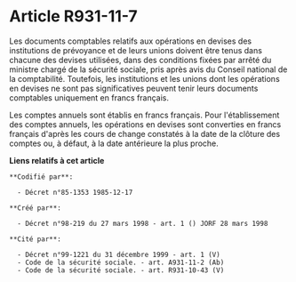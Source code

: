# Article R931-11-7

Les documents comptables relatifs aux opérations en devises des institutions de prévoyance et de leurs unions doivent être
tenus dans chacune des devises utilisées, dans des conditions fixées par arrêté du ministre chargé de la sécurité sociale,
pris après avis du Conseil national de la comptabilité. Toutefois, les institutions et les unions dont les opérations en
devises ne sont pas significatives peuvent tenir leurs documents comptables uniquement en francs français.

Les comptes annuels sont établis en francs français. Pour l'établissement des comptes annuels, les opérations en devises sont
converties en francs français d'après les cours de change constatés à la date de la clôture des comptes ou, à défaut, à la
date antérieure la plus proche.

**Liens relatifs à cet article**

	**Codifié par**:

	  - Décret n°85-1353 1985-12-17

	**Créé par**:

	  - Décret n°98-219 du 27 mars 1998 - art. 1 () JORF 28 mars 1998

	**Cité par**:

	  - Décret n°99-1221 du 31 décembre 1999 - art. 1 (V)
	  - Code de la sécurité sociale. - art. A931-11-2 (Ab)
	  - Code de la sécurité sociale. - art. R931-10-43 (V)
